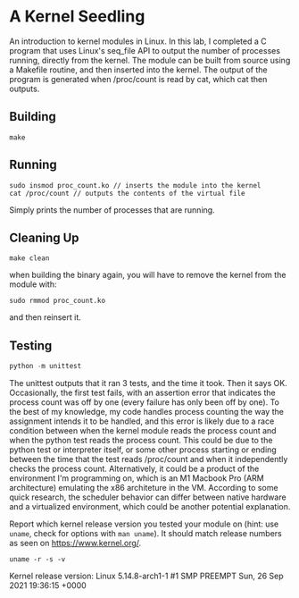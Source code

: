 # A Kernel Seedling
An introduction to kernel modules in Linux. In this lab, I completed a C program that uses Linux's seq_file API to output the number of processes running, directly from the kernel. The module can be built from source using a Makefile routine, and then inserted into the kernel. The output of the program is generated when /proc/count is read by cat, which cat then outputs.

## Building
```shell
make
```

## Running
```shell
sudo insmod proc_count.ko // inserts the module into the kernel
cat /proc/count // outputs the contents of the virtual file
```
Simply prints the number of processes that are running.

## Cleaning Up
```shell
make clean
```
when building the binary again, you will have to remove the kernel from the module with:
```shell
sudo rmmod proc_count.ko
```
and then reinsert it.

## Testing
```python
python -m unittest
```
The unittest outputs that it ran 3 tests, and the time it took. Then it says OK.
Occasionally, the first test fails, with an assertion error that indicates the process
count was off by one (every failure has only  been off by one). To the best of my
knowledge, my code handles process counting the way the assignment intends it to be
handled, and this error is likely due to a race condition between when the kernel module reads the process count
and when the python test reads the process count. This could be due to the python test
or interpreter itself, or some other process starting or ending between the time that
the test reads /proc/count and when it independently checks the process count. Alternatively, it could be a product of the environment I'm programming on, which is an M1 Macbook Pro (ARM architecture) emulating the x86 architeture in the VM. According to some quick research, the scheduler behavior can differ between native hardware and a virtualized environment, which could be another potential explanation.

Report which kernel release version you tested your module on
(hint: use `uname`, check for options with `man uname`).
It should match release numbers as seen on https://www.kernel.org/.

```shell
uname -r -s -v
```
Kernel release version: Linux 5.14.8-arch1-1 #1 SMP PREEMPT Sun, 26 Sep 2021 19:36:15 +0000